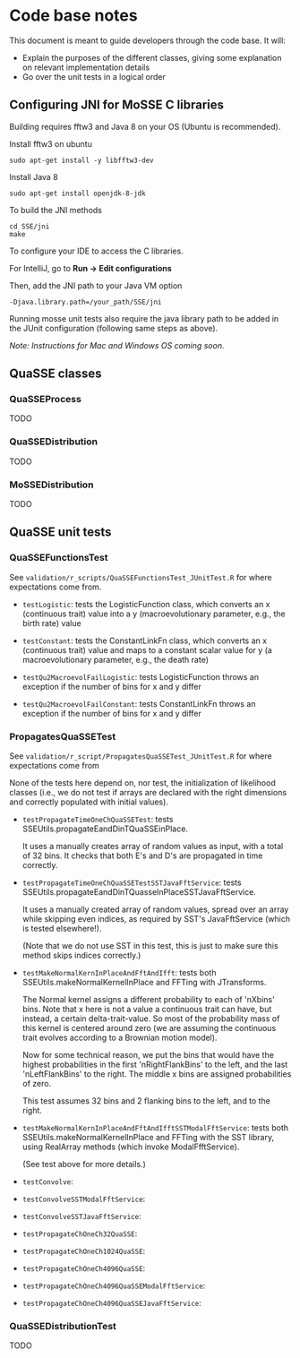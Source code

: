 # Code base notes

This document is meant to guide developers through the code base.
It will:

* Explain the purposes of the different classes, giving some explanation on
relevant implementation details
* Go over the unit tests in a logical order

## Configuring JNI for MoSSE C libraries
Building requires fftw3 and Java 8 on your OS (Ubuntu is recommended).

Install fftw3 on ubuntu  
```
sudo apt-get install -y libfftw3-dev
```

Install Java 8
```
sudo apt-get install openjdk-8-jdk
```

To build the JNI methods 
```
cd SSE/jni
make
```

To configure your IDE to access the C libraries. 

For IntelliJ, go to **Run -> Edit configurations**

Then, add the JNI path to your Java VM option 
```
-Djava.library.path=/your_path/SSE/jni
```

Running mosse unit tests also require the java library path to be added in the JUnit configuration (following same steps as above).

*Note: Instructions for Mac and Windows OS coming soon.*

## QuaSSE classes

### QuaSSEProcess

TODO

### QuaSSEDistribution

TODO

### MoSSEDistribution

TODO

## QuaSSE unit tests

### QuaSSEFunctionsTest

See `validation/r_scripts/QuaSSEFunctionsTest_JUnitTest.R` for where
expectations come from.

* `testLogistic`: tests the LogisticFunction class, which converts an
  x (continuous trait) value into a y (macroevolutionary parameter, e.g.,
  the birth rate) value

* `testConstant`: tests the ConstantLinkFn class, which converts an
  x (continuous trait) value and maps to a constant scalar value for y
  (a macroevolutionary parameter, e.g., the death rate)

* `testQu2MacroevolFailLogistic`: tests LogisticFunction throws an
  exception if the number of bins for x and y differ

* `testQu2MacroevolFailConstant`: tests ConstantLinkFn throws an
  exception if the number of bins for x and y differ

### PropagatesQuaSSETest

See `validation/r_script/PropagatesQuaSSETest_JUnitTest.R` for where
expectations come from

None of the tests here depend on, nor test, the initialization of
likelihood classes (i.e., we do not test if arrays are declared with
the right dimensions and correctly populated with initial values).

* `testPropagateTimeOneChQuaSSETest`: tests
  SSEUtils.propagateEandDinTQuaSSEinPlace.
  
  It uses a manually creates array of random values as input, with a
  total of 32 bins. It checks that both E's and D's are propagated in
  time correctly.

* `testPropagateTimeOneChQuaSSETestSSTJavaFftService`: tests
  SSEUtils.propagateEandDinTQuasseInPlaceSSTJavaFftService.
  
  It uses a manually created array of random values, spread over an
  array while skipping even indices, as required by SST's
  JavaFftService (which is tested elsewhere!).
  
  (Note that we do not use SST in this test, this is just to make
  sure this method skips indices correctly.)

* `testMakeNormalKernInPlaceAndFftAndIfft`: tests both
  SSEUtils.makeNormalKernelInPlace and FFTing with JTransforms.
  
  The Normal kernel assigns a different probability to each of
  'nXbins' bins. Note that x here is not a value a continuous trait
  can have, but instead, a certain delta-trait-value. So most of the
  probability mass of this kernel is centered around zero (we are
  assuming the continuous trait evolves according to a Brownian motion
  model).
  
  Now for some technical reason, we put the bins that would have the
  highest probabilities in the first 'nRightFlankBins' to the left,
  and the last 'nLeftFlankBins' to the right.
  The middle x bins are assigned probabilities of zero.
  
  This test assumes 32 bins and 2 flanking bins to the left, and to
  the right.

* `testMakeNormalKernInPlaceAndFftAndIfftSSTModalFftService`: tests
  both SSEUtils.makeNormalKernelInPlace and FFTing with the SST
  library, using RealArray methods (which invoke ModalFfftService).
  
  (See test above for more details.)

* `testConvolve`:

* `testConvolveSSTModalFftService`:

* `testConvolveSSTJavaFftService`:

* `testPropagateChOneCh32QuaSSE`:

* `testPropagateChOneCh1024QuaSSE`:

* `testPropagateChOneCh4096QuaSSE`:

* `testPropagateChOneCh4096QuaSSEModalFftService`:

* `testPropagateChOneCh4096QuaSSEJavaFftService`:

### QuaSSEDistributionTest

TODO
